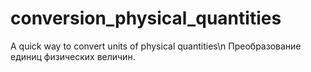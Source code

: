 # conversion_physical_quantities
A quick way to convert units of physical quantities\n
Преобразование единиц физических величин.

